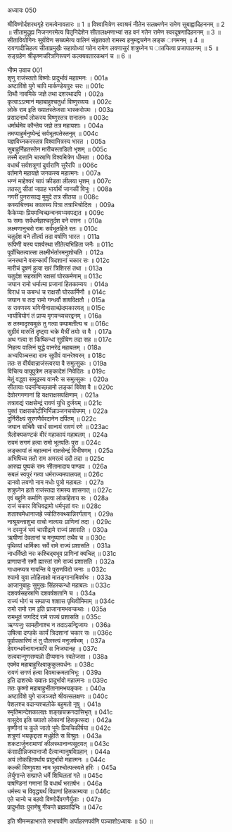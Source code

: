 अध्यायः 050

श्रीविष्णोर्दशरथगृहे रामत्वेनावतारः ॥ 1 ॥ विश्वामित्रेण स्वाश्रमं नीतेन सलक्ष्मणेन रामेण सुबाह्वादिहननम् ॥ 2 ॥ सीतामुदूह्य निजनगरमेत्य पितृनिदेशेन सीतालक्ष्मणाभ्यां सह वनं गतेन रामेण स्वरदूषणादिहननम् ॥ 3 ॥ सीतावियोगिनः सुग्रीवेण सख्यमेत्य वालिनं संहृतवतो रामस्य हनुमद्वचनेन लङ्क ागमनम् ॥ 4 ॥ रावणादीन्निहत्य सीताप्रमुखैः सहायोध्यां गतेन रामेण लवणासुरं शत्रुघ्नेन घ ातयित्वा प्रजापालनम् ॥ 5 ॥ सङ्ग्रहेण श्रीकृष्णचरित्रनिरूपणं कल्क्यवतारकथनं च ॥ 6 ॥
	
भीष्म उवाच 	001  
शृणु राजंस्ततो विष्णोः प्रादुर्भावं महात्मनः ।	001a  
अष्टाविंशे युगे चापि मार्कण्डेयपुरः सरः ॥	001c  
तिथौ नावमिके जज्ञे तथा दशरथादपि ।	002a  
कृत्वाऽऽत्मानं महाबाहुश्चतुर्धा विष्णुरव्ययः ॥	002c  
लोके राम इति ख्यातस्तेजसा भास्करोपमः ।	003a  
प्रसादनार्थं लोकस्य विष्णुस्तत्र सनातनः ॥	003c  
धर्मार्थमेव कौन्तेय जज्ञे तत्र महायशाः ।	004a  
तमप्याहुर्मनुष्येन्द्रं सर्वभूतपतेस्तनुम् ॥	004c  
यज्ञविघ्नकरस्तत्र विश्वामित्रस्य भारत ।	005a  
सुबाहुर्निहतस्तेन मारीचस्ताडितो भृशम् ॥	005c  
तस्मै दत्तानि चास्राणि विश्वमित्रेण धीमता ।	006a  
वधार्थं सर्वशत्रूणां दुर्वाराणि सुरैरपि ॥	006c  
वर्तमाने महायज्ञे जनकस्य महात्मनः ।	007a  
भग्नं माहेश्वरं चापं क्रीडता लीलया भृशम् ॥	007c  
ततस्तु सीतां जग्राह भार्यार्थे जानकीं विभुः ।	008a  
नगरीं पुनरासाद्य मुमुदे तत्र सीतया ॥	008c  
कस्यचित्त्वथ कालस्य पित्रा तत्राभिचोदितः ।	009a  
कैकेय्याः प्रियमन्विच्छन्वनमभ्यवपद्यत ॥	009c  
यः समाः सर्वधर्मज्ञश्चतुर्दश वने वसन ।	010a  
लक्ष्मणानुचरो रामः सर्वभूतहिते रतः ॥	010c  
चतुर्दश वने तीर्त्वा तदा वर्षाणि भारत ।	011a  
रूपिणी यस्य पार्श्वस्था सीतेत्यभिहिता जनैः ॥	011c  
पूर्वोचितत्वात्सा लक्ष्मीर्भर्तारमनुशोचति ।	012a  
जनस्थाने वसन्कार्यं त्रिदशानां चकार सः ॥	012c  
मारीचं दूषणं हुत्वा खरं त्रिशिरसं तथा ।	013a  
चतुर्दश सहस्राणि रक्षसां घोरकर्मणाम् ॥	013c  
जघान रामो धर्मात्मा प्रजानां हितकाम्यय ।	014a  
विराधं च कबन्धं च राक्षसौ घोरकर्मिणौ ॥	014c  
जघान च तदा रामो गन्धर्वौ शाषविक्षतौ ।	015a  
स रावणस्य भगिनीनासाच्छेदमकारयत् ॥	015c  
भार्यावियोगं तं प्राप्य मृगयन्व्यचरद्वनम् ।	016a  
स तस्मादृश्यमूकं तु गत्वा पम्पामतीत्य च ॥	016c  
सुग्रीवं मारुतिं दृष्ट्वा चक्रे मैत्रीं तयोः स वै ।	017a  
अथ गत्वा स किष्किन्धां सुग्रीवेण तदा सह ॥	017c  
निहत्य वालिनं युद्धे वानरेद्रं महाबलम् ।	018a  
अभ्यपिञ्चत्तदा रामः सुग्रीवं वानरेश्वरम् ॥	018c  
ततः स वीर्यवान्राजंस्त्वरया वै समुत्सुकः ।	019a  
विचित्य वायुपुत्रेण लङ्कादेशं निवेदितः ॥	019c  
मेतुं वद्ध्वा समुद्रस्य वानरैः स समुत्सुकः ।	020a  
सीतायाः पदमन्विच्छन्रामो लङ्कां विवेश वै ॥	020c  
देवोरगगणानां हि यक्षराक्षसपक्षिणाम् ।	021a  
तत्रावद्यं राक्षसेन्द्रं रावणं युधि दुर्जयम् ॥	021c  
युक्तं राक्षसकोटीभिर्भिन्नाञ्जनचयोपमम् ।	022a  
दुर्निरीक्ष्यं सुरगणैर्वरदानेन दर्पितम् ॥	022c  
जघान सचिवैः सार्धं सान्वयं रावणं रणे ॥	023ac  
त्रैलोक्यकण्टकं वीरं महाकायं महाबलम् ।	024a  
रावमं सगणं हत्वा रामो भूतपतिः पुरा ॥	024c  
लङ्कायां तं महात्मानं राक्षसेन्द्रं विभीषणम् ।	025a  
अभिषिच्य ततो राम अमरत्वं ददौ तदा ॥	025c  
आरुह्य पुष्पकं रामः सीतामादाय पाण्डव ।	026a  
सबलं स्वपुरं गत्वा धर्मराज्यमपालयत् ॥	026c  
दानवो लवणो नाम मधोः पुत्रो महाबलः ।	027a  
शत्रुघ्नेन हतो राजंस्तदा रामस्य शासनात् ॥	027c  
एवं बहूनि कर्माणि कृत्वा लोकहिताय सः ।	028a  
राजं चकार विधिवद्रामो धर्मभृतां वरः ॥	028c  
शताश्वमेधानाजह्रे ज्योतिरुक्थ्यान्निरर्गलान् ।	029a  
नाश्रूयन्ताशुभा वाचो नात्ययः प्राणिनां तदा ।	029c  
न दस्युजं भयं चासीद्रामे राज्यं प्रशसति ।	030a  
ऋषीणां देवतानां च मनुष्याणां तथैव च ॥	030c  
पृथिव्यां धार्मिकाः सर्वे रामे राज्यं प्रशासति ।	031a  
नाधर्मिष्ठो नरः कश्चिद्बभूव प्राणिनां क्वचित् ॥	031c  
प्राणापानौ समौ ह्यास्तां रामे राज्यं प्रशासति ।	032a  
गाधामप्यत्र गायन्ति ये पुराणविदो जनाः ॥	032c  
श्यामो युवा लोहिताक्षो मातङ्गानामिवर्षभः ।	033a  
आजानुबाहुः सुमुखः सिंहस्कन्धो महाबलः ॥	033c  
दशवर्षसहस्राणि दशवर्षशतानि च ।	034a  
राज्यं भोगं च सम्प्राप्य शशास पृथिवीमिमाम् ॥	034c  
रामो रामो राम इति प्राजानामभवन्कथाः ।	035a  
रामभूतं जगदिदं रामे राज्यं प्रशासति ॥	035c  
ऋग्यजुः सामहीनाश्च न तदाऽसन्द्विजायः ।	036a  
उषित्वा दण्डके कार्यं त्रिदशानां चकार सः ॥	036c  
पूर्वापकारिणं तं तु पौलस्त्यं मनुजर्षभम् ।	037a  
देवगन्धर्वनागानामरिं स निजघानह ॥	037c  
सत्ववान्गुणसम्पन्नो दीप्यमानः स्वतेजसा ।	038a  
एवमेव महाबाहुरिक्ष्वाकुकुलवर्धनः ॥	038c  
रावणं सगणं हत्वा दिवमाक्रमताभिभूः ।	039a  
इति दाशरथेः ख्यातः प्रादुर्भावो महात्मनः ॥	039c  
ततः कृष्णो महाबाहुर्भीतानामभयङ्करः ।	040a  
अष्टाविंशे युगे राजञ्जज्ञे श्रीवत्सलक्षणः ॥	040c  
पेशलश्च वदान्यश्चलोके बहुमतो नृषु ।	041a  
स्मृतिमान्देशकालज्ञः शङ्खचक्रगदासिभृत् ॥	041c  
वासुदेव इति ख्यातो लोकानां हितकृत्सदा ।	042a  
वृष्णीनां च कुले जातो भूमेः प्रियचिकीर्षया ॥	042c  
शत्रूणां भयकृद्दाता मधुहेति स विश्रुतः ।	043a  
शकटार्जुनरामाणां कीलस्थानान्यसूदयत् ॥	043c  
कंसादीन्निजघानाजौ दैत्यान्मानुषविग्रहान् ।	044a  
अयं लोकहितार्थाय प्रादुर्भावो महात्मनः ॥	044c  
कल्की विष्णुयशा नाम भूयश्चोत्पत्स्यते हरिः ।	045a  
लेर्युगान्ते सम्प्राप्ते धर्मे शिथिलतां गते ॥	045c  
पाषण्डिनां गणानां हि वधार्थं भरतर्षभ ।	046a  
धर्मस्य च विवृद्ध्यर्थं विप्राणां हितकाम्यया ॥	046c  
एते चान्ये च बहवो विष्णोर्देवगणैर्युताः ।	047a  
प्रादुर्भावाः पुराणेषु गीयन्ते ब्रह्मवादिभिः ॥ 	047c  

इति श्रीमन्महाभारते सभापर्वणि अर्घाहरणपर्वणि पञ्चाशोऽध्यायः ॥ 50 ॥
